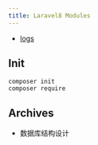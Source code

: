 ```yaml
---
title: Laravel8 Modules
---
```


- [logs](./logs/)

## Init

```shell
composer init
composer require 
```

## Archives

- 数据库结构设计
